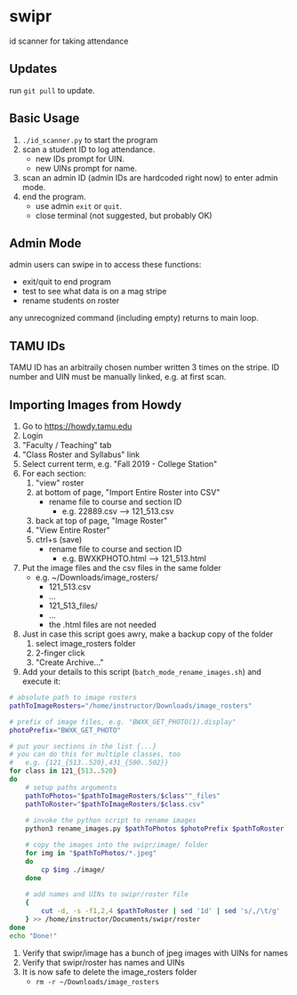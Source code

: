# swipr
id scanner for taking attendance

## Updates
run `git pull` to update.

## Basic Usage
1. `./id_scanner.py` to start the program
1. scan a student ID to log attendance.
   * new IDs prompt for UIN.
   * new UINs prompt for name.
1. scan an admin ID (admin IDs are hardcoded right now) to enter admin mode.
1. end the program.
   * use admin `exit` or `quit`.
   * close terminal (not suggested, but probably OK)

## Admin Mode
admin users can swipe in to access these functions: 
* exit/quit to end program
* test to see what data is on a mag stripe
* rename students on roster

any unrecognized command (including empty) returns to main loop.

## TAMU IDs
TAMU ID has an arbitraily chosen number written 3 times on the stripe.
ID number and UIN must be manually linked, e.g. at first scan.

## Importing Images from Howdy
1. Go to https://howdy.tamu.edu
1. Login
1. "Faculty / Teaching" tab
1. "Class Roster and Syllabus" link
1. Select current term, e.g. "Fall 2019 - College Station"
1. For each section:
   1. "view" roster
   1. at bottom of page, "Import Entire Roster into CSV"
       * rename file to course and section ID
         * e.g. 22889.csv --> 121_513.csv
   1. back at top of page, "Image Roster"
   1. "View Entire Roster"
   1. ctrl+s (save)
      * rename file to course and section ID
        * e.g. BWXKPHOTO.html --> 121_513.html
1. Put the image files and the csv files in the same folder
   * e.g. ~/Downloads/image_rosters/
     * 121_513.csv
     * ...
     * 121\_513\_files/
     * ...
     * the .html files are not needed
1. Just in case this script goes awry, make a backup copy of the folder
   1. select image_rosters folder
   1. 2-finger click
   1. "Create Archive..."
1. Add your details to this script (`batch_mode_rename_images.sh`) and execute it:
```bash
# absolute path to image rosters
pathToImageRosters="/home/instructor/Downloads/image_rosters"

# prefix of image files, e.g. "BWXK_GET_PHOTO(1).display"
photoPrefix="BWXK_GET_PHOTO"

# put your sections in the list {...}
# you can do this for multiple classes, too
#   e.g. {121_{513..520},431_{500..502}}
for class in 121_{513..520}
do
    # setup paths arguments
    pathToPhotos="$pathToImageRosters/$class""_files"
    pathToRoster="$pathToImageRosters/$class.csv"
    
    # invoke the python script to rename images
    python3 rename_images.py $pathToPhotos $photoPrefix $pathToRoster

    # copy the images into the swipr/image/ folder 
    for img in "$pathToPhotos/*.jpeg"
    do
        cp $img ./image/
    done
    
    # add names and UINs to swipr/roster file
    {
        cut -d, -s -f1,2,4 $pathToRoster | sed '1d' | sed 's/,/\t/g'
    } >> /home/instructor/Documents/swipr/roster
done
echo "Done!"
```
1. Verify that swipr/image has a bunch of jpeg images with UINs for names
1. Verify that swipr/roster has names and UINs
1. It is now safe to delete the image_rosters folder
   * `rm -r ~/Downloads/image_rosters`

